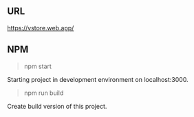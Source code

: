 ## URL
https://vstore.web.app/

## NPM 
> npm start

Starting project in development environment on localhost:3000.

> npm run build

Create build version of this project.